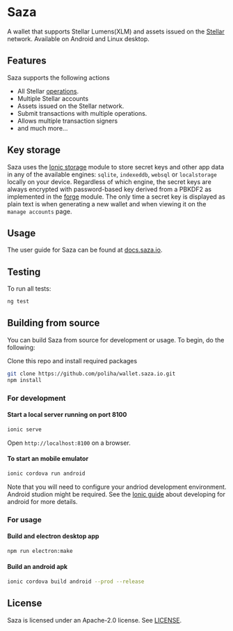 # Saza

A wallet that supports Stellar Lumens(XLM) and assets issued on the [Stellar](https://www.stellar.org/) network.
Available on Android and Linux desktop.

## Features

Saza supports the following actions

- All Stellar [operations](https://www.stellar.org/developers/guides/concepts/list-of-operations.html).
- Multiple Stellar accounts
- Assets issued on the Stellar network.
- Submit transactions with multiple operations.
- Allows multiple transaction signers
- and much more...

## Key storage

Saza uses the [Ionic storage](https://github.com/ionic-team/ionic-storage) module to store secret keys and other app data in any of the available engines: `sqlite`, `indexeddb`, `websql` or `localstorage` locally on your device. Regardless of which engine, the secret keys are always encrypted with password-based key derived from a PBKDF2 as implemented in the [forge](https://github.com/digitalbazaar/forge#ciphers-1) module.
The only time a secret key is displayed as plain text is when generating a new wallet and when viewing it on the `manage accounts` page.

## Usage

The user guide for Saza can be found at [docs.saza.io](https://docs.saza.io).

## Testing

To run all tests:

```bash
ng test
```

## Building from source

You can build Saza from source for development or usage. To begin, do the following:

Clone this repo and install required packages

```bash
git clone https://github.com/poliha/wallet.saza.io.git
npm install
```

### For development

#### Start a local server running on port 8100

```bash
ionic serve
```

Open `http://localhost:8100` on a browser.

#### To start an mobile emulator

```bash
ionic cordova run android
```

Note that you will need to configure your andriod development environment. Android studion might be required. See the [Ionic guide](https://ionicframework.com/docs/developing/android) about developing for android for more details.

### For usage

#### Build and electron desktop app

```bash
npm run electron:make
```

#### Build an android apk

```bash
ionic cordova build android --prod --release
```

## License

Saza is licensed under an Apache-2.0 license. See [LICENSE](./LICENSE).
